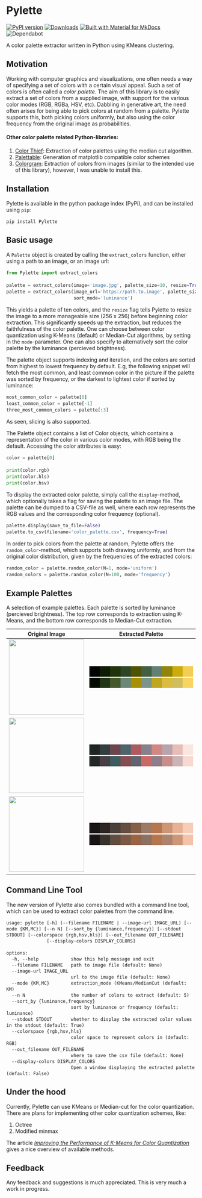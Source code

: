 # Pylette

[![PyPI version](https://badge.fury.io/py/Pylette.svg)](https://badge.fury.io/py/Pylette)
[![Downloads](http://pepy.tech/badge/pylette)](http://pepy.tech/project/pylette)
[![Built with Material for MkDocs](https://img.shields.io/badge/Material_for_MkDocs-526CFE?logo=MaterialForMkDocs&logoColor=white)](https://squidfunk.github.io/mkdocs-material/)
![Dependabot](https://img.shields.io/badge/dependabot-enabled-025E8C?logo=dependabot&logoColor=white)

A color palette extractor written in Python using KMeans clustering.

## Motivation

Working with computer graphics and visualizations, one often needs a way of specifying a set of colors
with a certain visual appeal. Such a set of colors is often called a *color palette*. The aim of this
library is to easily extract a set of colors from a supplied image, with support for the various color modes (RGB, RGBa, HSV, etc).
Dabbling in generative art, the need often arises for being able to pick colors at random from a palette.
Pylette supports this, both picking colors uniformly, but also using the color frequency from the original image as probabilities.



#### Other color palette related Python-libraries:
1. [Color Thief](https://github.com/fengsp/color-thief-py): Extraction of color palettes using the median cut algorithm.
2. [Palettable](https://pypi.org/project/palettable/): Generation of matplotlib compatible color schemes
3. [Colorgram](https://github.com/obskyr/colorgram.py): Extraction of colors from images (similar to the intended use of this library),
however, I was unable to install this.

## Installation

Pylette is available in the python package index (PyPi), and can be installed using `pip`:

```shell
pip install Pylette
```

## Basic usage

A `Palette` object is created by calling the `extract_colors` function, either using a path to an image, or an image url:

```python
from Pylette import extract_colors

palette = extract_colors(image='image.jpg', palette_size=10, resize=True)
palette = extract_colors(image_url='https://path.to.image', palette_size=10, resize=True, mode='MC',
                         sort_mode='luminance')
```

This yields a palette of ten colors, and the `resize` flag tells Pylette to resize the image to a more manageable size (256 x 256) before
beginning color extraction. This significantly speeds up the extraction, but reduces the faithfulness of the color palette.
One can choose between color quantization using K-Means (default) or Median-Cut algorithms, by setting in the `mode`-parameter. One can also specify to alternatively sort the color palette by the luminance (percieved brightness).

The palette object supports indexing and iteration, and the colors are sorted from highest to lowest frequency by default.
E.g, the following snippet will fetch the most common, and least common
color in the picture if the palette was sorted by frequency, or the darkest to lightest color if sorted by luminance:
```python
most_common_color = palette[0]
least_common_color = palette[-1]
three_most_common_colors = palette[:3]
```
As seen, slicing is also supported.

The Palette object contains a list of Color objects, which contains a representation of the color in various color modes, with RGB being the default. Accessing the color attributes is easy:

```python
color = palette[0]

print(color.rgb)
print(color.hls)
print(color.hsv)
```

To display the extracted color palette, simply call the `display`-method, which optionally takes a flag for saving the palette to an image file.
The palette can be dumped to a CSV-file as well, where each row represents the RGB values and the corresponding color frequency (optional).
```python
palette.display(save_to_file=False)
palette.to_csv(filename='color_palette.csv', frequency=True)
```

In order to pick colors from the palette at random, Pylette offers the `random_color`-method, which supports both drawing
uniformly, and from the original color distribution, given by the frequencies of the extracted colors:

```python
random_color = palette.random_color(N=1, mode='uniform')
random_colors = palette.random_color(N=100, mode='frequency')
```

## Example Palettes

A selection of example palettes. Each palette is sorted by luminance (percieved brightness). The top row corresponds to extraction using K-Means, and the bottom row corresponds to Median-Cut extraction.

Original Image  | Extracted Palette
:--------------:|:-----------------:
<img src="https://images.unsplash.com/photo-1534535009397-1fb0a46440f1?ixlib=rb-0.3.5&ixid=eyJhcHBfaWQiOjEyMDd9&s=0de8fee9f4e6aa3d55fef987734a0787&auto=format&fit=crop&w=1234&q=80" width=200 height=200> | ![](docs/example_imgs/jason_leung_palette_kmeans.jpg) ![](docs/example_imgs/jason_leung_palette_mediancut.jpg)
<img src="https://images.unsplash.com/photo-1534547774987-e59593542e1e?ixlib=rb-0.3.5&ixid=eyJhcHBfaWQiOjEyMDd9&s=e8e5af1676517ac1ef8067f97a206415&auto=format&fit=crop&w=1234&q=80" width=200 height=200> | ![](docs/example_imgs/alex_perez_palette_kmeans.jpg)  ![](docs/example_imgs/alex_perez_palette_mediancut.jpg)
<img src="https://images.unsplash.com/photo-1534537841395-2e594ba9ed4a?ixlib=rb-0.3.5&ixid=eyJhcHBfaWQiOjEyMDd9&s=34ad54d1ba5d88b42abf43219c905c78&auto=format&fit=crop&w=1234&q=80" width=200 height=200> | ![](docs/example_imgs/josh_hild_palette_kmeans.jpg)   ![](docs/example_imgs/josh_hild_palette_mediancut.jpg)

## Command Line Tool

The new version of Pylette also comes bundled with a command line tool, which can be used to extract color palettes from the command line.

```shell script
usage: pylette [-h] (--filename FILENAME | --image-url IMAGE_URL) [--mode {KM,MC}] [--n N] [--sort_by {luminance,frequency}] [--stdout STDOUT] [--colorspace {rgb,hsv,hls}] [--out_filename OUT_FILENAME]
               [--display-colors DISPLAY_COLORS]

options:
  -h, --help            show this help message and exit
  --filename FILENAME   path to image file (default: None)
  --image-url IMAGE_URL
                        url to the image file (default: None)
  --mode {KM,MC}        extraction_mode (KMeans/MedianCut (default: KM)
  --n N                 the number of colors to extract (default: 5)
  --sort_by {luminance,frequency}
                        sort by luminance or frequency (default: luminance)
  --stdout STDOUT       whether to display the extracted color values in the stdout (default: True)
  --colorspace {rgb,hsv,hls}
                        color space to represent colors in (default: RGB)
  --out_filename OUT_FILENAME
                        where to save the csv file (default: None)
  --display-colors DISPLAY_COLORS
                        Open a window displaying the extracted palette (default: False)
```

## Under the hood

Currently, Pylette can use KMeans or Median-cut for the color quantization. There are plans for implementing other color quantization schemes, like:

1. Octree
2. Modified minmax

The article [*Improving the Performance of K-Means for Color Quantization*](https://arxiv.org/pdf/1101.0395.pdf) gives a
nice overview of available methods.

## Feedback
Any feedback and suggestions is much appreciated.
This is very much a work in progress.
